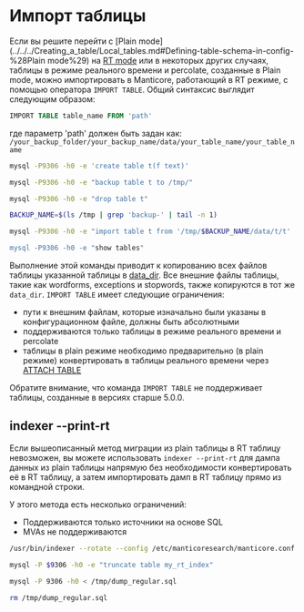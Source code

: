 # Импорт таблицы

Если вы решите перейти с [Plain mode](../../../Creating_a_table/Local_tables.md#Defining-table-schema-in-config-%28Plain mode%29) на [RT mode](../../../Creating_a_table/Local_tables.md#Online-schema-management-%28RT-mode%29) или в некоторых других случаях, таблицы в режиме реального времени и percolate, созданные в Plain mode, можно импортировать в Manticore, работающий в RT режиме, с помощью оператора `IMPORT TABLE`. Общий синтаксис выглядит следующим образом:

<!-- example import -->

```sql
IMPORT TABLE table_name FROM 'path'
```

где параметр 'path' должен быть задан как: `/your_backup_folder/your_backup_name/data/your_table_name/your_table_name`

<!-- request -->
```bash
mysql -P9306 -h0 -e 'create table t(f text)'

mysql -P9306 -h0 -e "backup table t to /tmp/"

mysql -P9306 -h0 -e "drop table t"

BACKUP_NAME=$(ls /tmp | grep 'backup-' | tail -n 1)

mysql -P9306 -h0 -e "import table t from '/tmp/$BACKUP_NAME/data/t/t'

mysql -P9306 -h0 -e "show tables"
```
<!-- end -->

Выполнение этой команды приводит к копированию всех файлов таблицы указанной таблицы в [data_dir](../../../Server_settings/Searchd.md#data_dir). Все внешние файлы таблицы, такие как wordforms, exceptions и stopwords, также копируются в тот же `data_dir`.
`IMPORT TABLE` имеет следующие ограничения:
* пути к внешним файлам, которые изначально были указаны в конфигурационном файле, должны быть абсолютными
* поддерживаются только таблицы в режиме реального времени и percolate
* таблицы в plain режиме необходимо предварительно (в plain режиме) конвертировать в таблицы реального времени через [ATTACH TABLE](../../../Data_creation_and_modification/Adding_data_from_external_storages/Adding_data_to_tables/Attaching_one_table_to_another.md)

Обратите внимание, что команда `IMPORT TABLE` не поддерживает таблицы, созданные в версиях старше 5.0.0.

## indexer --print-rt

<!-- example print_rt -->
Если вышеописанный метод миграции из plain таблицы в RT таблицу невозможен, вы можете использовать `indexer --print-rt` для дампа данных из plain таблицы напрямую без необходимости конвертировать её в RT таблицу, а затем импортировать дамп в RT таблицу прямо из командной строки.

У этого метода есть несколько ограничений:
* Поддерживаются только источники на основе SQL
* MVAs не поддерживаются

<!-- request -->
```bash
/usr/bin/indexer --rotate --config /etc/manticoresearch/manticore.conf --print-rt my_rt_index my_plain_index > /tmp/dump_regular.sql

mysql -P $9306 -h0 -e "truncate table my_rt_index"

mysql -P 9306 -h0 < /tmp/dump_regular.sql

rm /tmp/dump_regular.sql
```
<!-- end -->
<!-- proofread -->

